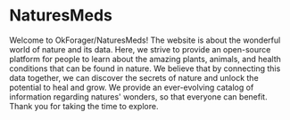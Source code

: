 # NaturesMeds
Welcome to OkForager/NaturesMeds! The website is about the wonderful world of nature and its data. Here, we strive to provide an open-source platform for people to learn about the amazing plants, animals, and health conditions that can be found in nature. We believe that by connecting this data together, we can discover the secrets of nature and unlock the potential to heal and grow. We provide an ever-evolving catalog of information regarding natures' wonders, so that everyone can benefit. Thank you for taking the time to explore.
